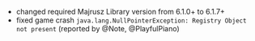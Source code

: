 - changed required Majrusz Library version from 6.1.0+ to 6.1.7+
- fixed game crash `java.lang.NullPointerException: Registry Object not present` (reported by @Note, @PlayfulPiano)
